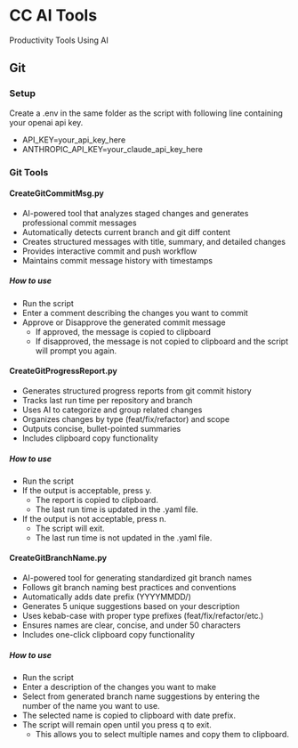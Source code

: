 # CC AI Tools
Productivity Tools Using AI


## Git
### Setup
Create a .env in the same folder as the script with following line containing your openai api key.
- API_KEY=your_api_key_here
- ANTHROPIC_API_KEY=your_claude_api_key_here

### Git Tools
#### CreateGitCommitMsg.py
 * AI-powered tool that analyzes staged changes and generates professional commit messages
 * Automatically detects current branch and git diff content
 * Creates structured messages with title, summary, and detailed changes
 * Provides interactive commit and push workflow
 * Maintains commit message history with timestamps
##### How to use
 * Run the script
 * Enter a comment describing the changes you want to commit
 * Approve or Disapprove the generated commit message
   * If approved, the message is copied to clipboard
   * If disapproved, the message is not copied to clipboard and the script will prompt you again.

#### CreateGitProgressReport.py
 * Generates structured progress reports from git commit history
 * Tracks last run time per repository and branch
 * Uses AI to categorize and group related changes
 * Organizes changes by type (feat/fix/refactor) and scope
 * Outputs concise, bullet-pointed summaries
 * Includes clipboard copy functionality
##### How to use
 * Run the script
 * If the output is acceptable, press y.
   * The report is copied to clipboard.
   * The last run time is updated in the .yaml file.
 * If the output is not acceptable, press n.
   * The script will exit.
   * The last run time is not updated in the .yaml file.

#### CreateGitBranchName.py
 * AI-powered tool for generating standardized git branch names
 * Follows git branch naming best practices and conventions
 * Automatically adds date prefix (YYYYMMDD/)
 * Generates 5 unique suggestions based on your description
 * Uses kebab-case with proper type prefixes (feat/fix/refactor/etc.)
 * Ensures names are clear, concise, and under 50 characters
 * Includes one-click clipboard copy functionality 
##### How to use
 * Run the script
 * Enter a description of the changes you want to make
 * Select from generated branch name suggestions by entering the number of the name you want to use.
 * The selected name is copied to clipboard with date prefix.
 * The script will remain open until you press q to exit.
   * This allows you to select multiple names and copy them to clipboard.
